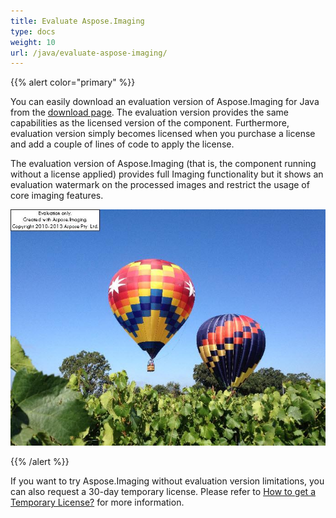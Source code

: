 ```yaml
---
title: Evaluate Aspose.Imaging
type: docs
weight: 10
url: /java/evaluate-aspose-imaging/
---
```


{{% alert color="primary" %}} 

You can easily download an evaluation version of Aspose.Imaging for Java from the [download page](http://www.aspose.com/community/files/72/java-components/aspose.imaging-for-java/default.aspx). The evaluation version provides the same capabilities as the licensed version of the component. Furthermore, evaluation version simply becomes licensed when you purchase a license and add a couple of lines of code to apply the license.

The evaluation version of Aspose.Imaging (that is, the component running without a license applied) provides full Imaging functionality but it shows an evaluation watermark on the processed images and restrict the usage of core imaging features.

![todo:image_alt_text](evaluate-aspose-imaging_1.jpg)

{{% /alert %}} 

If you want to try Aspose.Imaging without evaluation version limitations, you can also request a 30-day temporary license. Please refer to [How to get a Temporary License?](http://www.aspose.com/corporate/purchase/temporary-license.aspx) for more information. 
